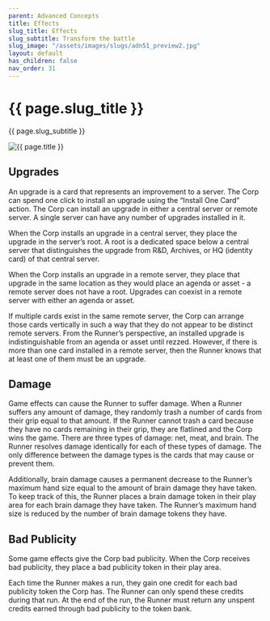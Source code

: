 ```yaml
---
parent: Advanced Concepts
title: Effects
slug_title: Effects
slug_subtitle: Transform the battle
slug_image: "/assets/images/slugs/adn51_preview2.jpg"
layout: default
has_children: false
nav_order: 31
---
```

<div class="slug">
    <div class="title-container">
        <h1 class="page-slug_title">{{ page.slug_title }}</h1>
        <p class="page-slug_subtitle">{{ page.slug_subtitle }}</p>
    </div>
    <div class="image-container faded-left">
        <img src="{{ page.slug_image | relative_url }}" alt="{{ page.title }}" />
    </div>
</div>

## Upgrades

An upgrade is a card that represents an improvement to a server. The Corp can spend one click to install an upgrade using the “Install One Card” action. The Corp can install an upgrade in either a central server or remote server. A single server can have any number of upgrades installed in it. 

When the Corp installs an upgrade in a central server, they place the upgrade in the server’s root. A root is a dedicated space below a central server that distinguishes the upgrade from R&D, Archives, or HQ (identity card) of that central server.

When the Corp installs an upgrade in a remote server, they place that upgrade in the same location as they would place an agenda or asset - a remote server does not have a root. Upgrades can coexist in a remote server with either an agenda or asset.

If multiple cards exist in the same remote server, the Corp can arrange those cards vertically in such a way that they do not appear to be distinct remote servers. From the Runner’s perspective, an installed upgrade is indistinguishable from an agenda or asset until rezzed. However, if there is more than one card installed in a remote server, then the Runner knows that at least one of them must be an upgrade.

## Damage

Game effects can cause the Runner to suffer damage. When a Runner suffers any amount of damage, they randomly trash a number of cards from their grip equal to that amount. If the Runner cannot trash a card because they have no cards remaining in their grip, they are flatlined and the Corp wins the game. There are three types of damage: net, meat, and brain. The Runner resolves damage identically for each of these types of damage. The only difference between the damage types is the cards that may cause or prevent them.

Additionally, brain damage causes a permanent decrease to the Runner’s maximum hand size equal to the amount of brain damage they have taken. To keep track of this, the Runner places a brain damage token in their play area for each brain damage they have taken. The Runner’s maximum hand size is reduced by the number of brain damage tokens they have.

## Bad Publicity

Some game effects give the Corp bad publicity. When the Corp receives bad publicity, they place a bad publicity token in their play area.

Each time the Runner makes a run, they gain one credit for each bad publicity token the Corp has. The Runner can only spend these credits during that run. At the end of the run, the Runner must return any unspent credits earned through bad
publicity to the token bank.

<div class="nav-buttons">
  <a href="/docs/advanced" class="nav-button prev" aria-label="Previous page">
    <div class="nav-item"></div>
  </a>
  <a href="/docs/advanced/resources" class="nav-button next" aria-label="Next page">
    <div class="nav-item"></div>
  </a>
</div>
